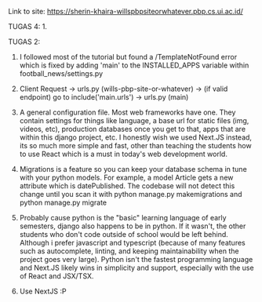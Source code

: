 Link to site:
https://sherin-khaira-willspbpsiteorwhatever.pbp.cs.ui.ac.id/


TUGAS 4:
1.


TUGAS 2:
1. I followed most of the tutorial but found a /TemplateNotFound error which is fixed by adding 'main' to the INSTALLED_APPS variable within football_news/settings.py

2. Client Request -> urls.py (wills-pbp-site-or-whatever) -> (if valid endpoint) go to include('main.urls') -> urls.py (main)

3. A general configuration file. Most web frameworks have one. They contain settings for things like language, a base url for static files (img, videos, etc), production databases once you get to that, apps that are within this django project, etc. I honestly wish we used Next.JS instead, its so much more simple and fast, other than teaching the students how to use React which is a must in today's web development world.

4. Migrations is a feature so you can keep your database schema in tune with your python models. For example, a model Article gets a new attribute which is datePublished. The codebase will not detect this change until you scan it with python manage.py makemigrations and python manage.py migrate

5. Probably cause python is the "basic" learning language of early semesters, django also happens to be in python. If it wasn't, the other students who don't code outside of school would be left behind. Although i prefer javascript and typescript (because of many features such as autocomplete, linting, and keeping maintainability when the project goes very large). Python isn't the fastest programming language and Next.JS likely wins in simplicity and support, especially with the use of React and JSX/TSX.

6. Use NextJS :P